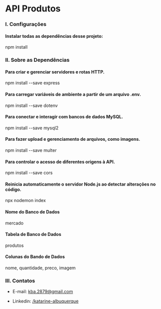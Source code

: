 # API Produtos

### I. Configurações

#### Instalar todas as dependências desse projeto:
npm install

### II. Sobre as Dependências

#### Para criar e gerenciar servidores e rotas HTTP.
npm install --save express

#### Para carregar variáveis de ambiente a partir de um arquivo .env.
npm install --save dotenv

#### Para conectar e interagir com bancos de dados MySQL.
npm install --save mysql2

#### Para fazer upload e gerenciamento de arquivos, como imagens.
npm install --save multer

#### Para controlar o acesso de diferentes origens à API.
npm install --save cors

#### Reinicia automaticamente o servidor Node.js ao detectar alterações no código.
npx nodemon index

#### Nome do Banco de Dados
mercado

#### Tabela de Banco de Dados
produtos

#### Colunas do Bando de Dados
nome, quantidade, preco, imagem

### III. Contatos

* E-mail: [kba.2879@gmail.com](mailTo:kba.2879@gmail.com)

* Linkedin: [/katarine-albuquerque](https://www.linkedin.com/in/katarine-albuquerque/)
